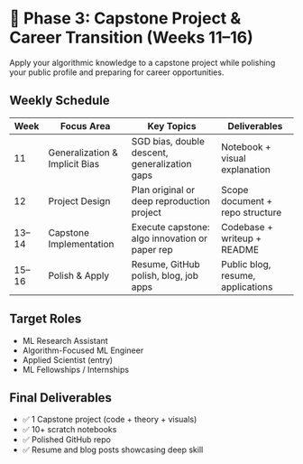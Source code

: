 # 🚀 Phase 3: Capstone Project & Career Transition (Weeks 11–16)

Apply your algorithmic knowledge to a capstone project while polishing your public profile and preparing for career opportunities.

## Weekly Schedule

| Week | Focus Area                       | Key Topics                                      | Deliverables                          |
|------|----------------------------------|------------------------------------------------|---------------------------------------|
| 11   | Generalization & Implicit Bias   | SGD bias, double descent, generalization gaps   | Notebook + visual explanation         |
| 12   | Project Design                   | Plan original or deep reproduction project      | Scope document + repo structure       |
| 13–14| Capstone Implementation          | Execute capstone: algo innovation or paper rep  | Codebase + writeup + README           |
| 15–16| Polish & Apply                   | Resume, GitHub polish, blog, job apps           | Public blog, resume, applications     |

## Target Roles

- ML Research Assistant
- Algorithm-Focused ML Engineer
- Applied Scientist (entry)
- ML Fellowships / Internships

## Final Deliverables

- ✅ 1 Capstone project (code + theory + visuals)
- ✅ 10+ scratch notebooks
- ✅ Polished GitHub repo
- ✅ Resume and blog posts showcasing deep skill
